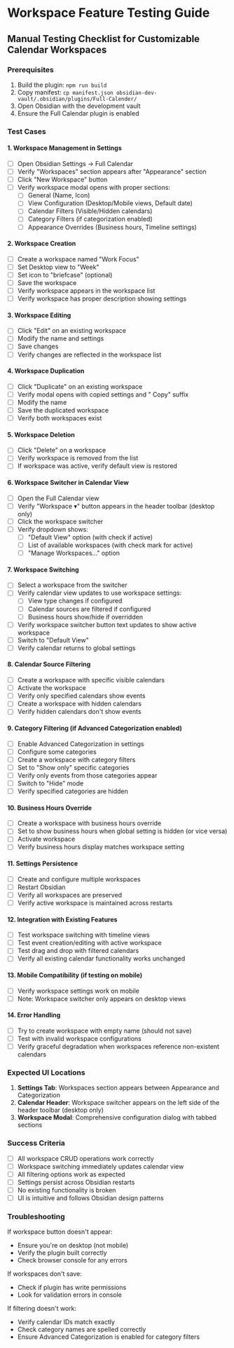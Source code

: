 # Workspace Feature Testing Guide

## Manual Testing Checklist for Customizable Calendar Workspaces

### Prerequisites
1. Build the plugin: `npm run build`
2. Copy manifest: `cp manifest.json obsidian-dev-vault/.obsidian/plugins/Full-Calender/`
3. Open Obsidian with the development vault
4. Ensure the Full Calendar plugin is enabled

### Test Cases

#### 1. Workspace Management in Settings
- [ ] Open Obsidian Settings → Full Calendar
- [ ] Verify "Workspaces" section appears after "Appearance" section
- [ ] Click "New Workspace" button
- [ ] Verify workspace modal opens with proper sections:
  - [ ] General (Name, Icon)
  - [ ] View Configuration (Desktop/Mobile views, Default date)
  - [ ] Calendar Filters (Visible/Hidden calendars)
  - [ ] Category Filters (if categorization enabled)
  - [ ] Appearance Overrides (Business hours, Timeline settings)

#### 2. Workspace Creation
- [ ] Create a workspace named "Work Focus"
- [ ] Set Desktop view to "Week"
- [ ] Set icon to "briefcase" (optional)
- [ ] Save the workspace
- [ ] Verify workspace appears in the workspace list
- [ ] Verify workspace has proper description showing settings

#### 3. Workspace Editing
- [ ] Click "Edit" on an existing workspace
- [ ] Modify the name and settings
- [ ] Save changes
- [ ] Verify changes are reflected in the workspace list

#### 4. Workspace Duplication
- [ ] Click "Duplicate" on an existing workspace
- [ ] Verify modal opens with copied settings and " Copy" suffix
- [ ] Modify the name
- [ ] Save the duplicated workspace
- [ ] Verify both workspaces exist

#### 5. Workspace Deletion
- [ ] Click "Delete" on a workspace
- [ ] Verify workspace is removed from the list
- [ ] If workspace was active, verify default view is restored

#### 6. Workspace Switcher in Calendar View
- [ ] Open the Full Calendar view
- [ ] Verify "Workspace ▾" button appears in the header toolbar (desktop only)
- [ ] Click the workspace switcher
- [ ] Verify dropdown shows:
  - [ ] "Default View" option (with check if active)
  - [ ] List of available workspaces (with check mark for active)
  - [ ] "Manage Workspaces..." option

#### 7. Workspace Switching
- [ ] Select a workspace from the switcher
- [ ] Verify calendar view updates to use workspace settings:
  - [ ] View type changes if configured
  - [ ] Calendar sources are filtered if configured
  - [ ] Business hours show/hide if overridden
- [ ] Verify workspace switcher button text updates to show active workspace
- [ ] Switch to "Default View"
- [ ] Verify calendar returns to global settings

#### 8. Calendar Source Filtering
- [ ] Create a workspace with specific visible calendars
- [ ] Activate the workspace
- [ ] Verify only specified calendars show events
- [ ] Create a workspace with hidden calendars
- [ ] Verify hidden calendars don't show events

#### 9. Category Filtering (if Advanced Categorization enabled)
- [ ] Enable Advanced Categorization in settings
- [ ] Configure some categories
- [ ] Create a workspace with category filters
- [ ] Set to "Show only" specific categories
- [ ] Verify only events from those categories appear
- [ ] Switch to "Hide" mode
- [ ] Verify specified categories are hidden

#### 10. Business Hours Override
- [ ] Create a workspace with business hours override
- [ ] Set to show business hours when global setting is hidden (or vice versa)
- [ ] Activate workspace
- [ ] Verify business hours display matches workspace setting

#### 11. Settings Persistence
- [ ] Create and configure multiple workspaces
- [ ] Restart Obsidian
- [ ] Verify all workspaces are preserved
- [ ] Verify active workspace is maintained across restarts

#### 12. Integration with Existing Features
- [ ] Test workspace switching with timeline views
- [ ] Test event creation/editing with active workspace
- [ ] Test drag and drop with filtered calendars
- [ ] Verify all existing calendar functionality works unchanged

#### 13. Mobile Compatibility (if testing on mobile)
- [ ] Verify workspace settings work on mobile
- [ ] Note: Workspace switcher only appears on desktop views

#### 14. Error Handling
- [ ] Try to create workspace with empty name (should not save)
- [ ] Test with invalid workspace configurations
- [ ] Verify graceful degradation when workspaces reference non-existent calendars

### Expected UI Locations

1. **Settings Tab**: Workspaces section appears between Appearance and Categorization
2. **Calendar Header**: Workspace switcher appears on the left side of the header toolbar (desktop only)
3. **Workspace Modal**: Comprehensive configuration dialog with tabbed sections

### Success Criteria

- [ ] All workspace CRUD operations work correctly
- [ ] Workspace switching immediately updates calendar view
- [ ] All filtering options work as expected
- [ ] Settings persist across Obsidian restarts
- [ ] No existing functionality is broken
- [ ] UI is intuitive and follows Obsidian design patterns

### Troubleshooting

If workspace button doesn't appear:
- Ensure you're on desktop (not mobile)
- Verify the plugin built correctly
- Check browser console for any errors

If workspaces don't save:
- Check if plugin has write permissions
- Look for validation errors in console

If filtering doesn't work:
- Verify calendar IDs match exactly
- Check category names are spelled correctly
- Ensure Advanced Categorization is enabled for category filters